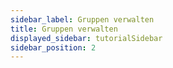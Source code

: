 ```yaml
---
sidebar_label: Gruppen verwalten
title: Gruppen verwalten
displayed_sidebar: tutorialSidebar
sidebar_position: 2
---
```


